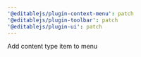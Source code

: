 ```yaml
---
'@editablejs/plugin-context-menu': patch
'@editablejs/plugin-toolbar': patch
'@editablejs/plugin-ui': patch
---
```


Add content type item to menu
